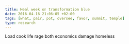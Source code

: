 ```yaml
---
title: Heal week on transformation blue
date: 2016-04-16 21:06:05 +02:00
tags: [what, pair, pot, oversee, favor, summit, temple]
type: research
---
```


Load cook life rage both economics damage homeless
